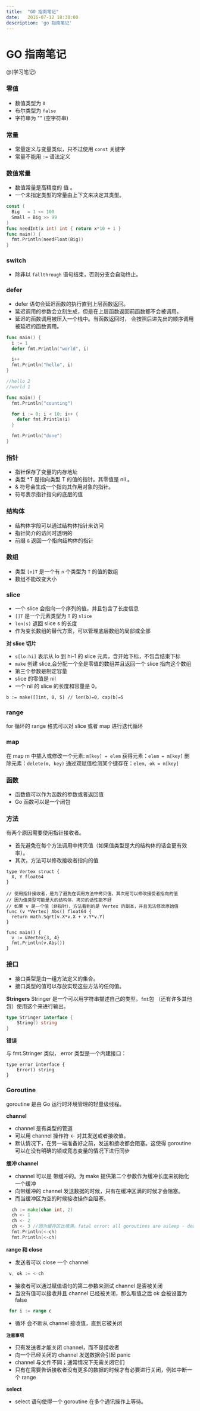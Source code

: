 ```yaml
---
title:  "GO 指南笔记"
date:   2016-07-12 18:30:00
description: 'go 指南笔记'
---
```


# GO 指南笔记

@(学习笔记)

### **零值**
- 数值类型为 `0`
- 布尔类型为 `false`
- 字符串为 "" (空字符串)

###  **常量**
- 常量定义与变量类似，只不过使用 `const` 关键字
- 常量不能用 `:=` 语法定义

### **数值常量**
- 数值常量是高精度的 值 。
- 一个未指定类型的常量由上下文来决定其类型。

``` go
const (
  Big   = 1 << 100
  Small = Big >> 99
)
func needInt(x int) int { return x*10 + 1 }
func main() {
  fmt.Println(needFloat(Big))
}
```

### **switch**
- 除非以 `fallthrough` 语句结束，否则分支会自动终止。

### **defer**
- defer 语句会延迟函数的执行直到上层函数返回。
- 延迟调用的参数会立刻生成，但是在上层函数返回前函数都不会被调用。
- 延迟的函数调用被压入一个栈中。当函数返回时， 会按照后进先出的顺序调用被延迟的函数调用。

``` go
func main() {
  i := 1
  defer fmt.Println("world", i)

  i++
  fmt.Println("hello", i)
}

//hello 2
//world 1
```

```go
func main() {
  fmt.Println("counting")

  for i := 0; i < 10; i++ {
    defer fmt.Println(i)
  }

  fmt.Println("done")
}
```

### 指针

- 指针保存了变量的内存地址
- 类型 *T 是指向类型 T 的值的指针。其零值是 nil 。
- & 符号会生成一个指向其作用对象的指针。
- 符号表示指针指向的底层的值


### **结构体**

- 结构体字段可以通过结构体指针来访问
- 指针简介的访问时透明的
- 前缀 `&` 返回一个指向结构体的指针

### **数组**

- 类型 `[n]T` 是一个有 `n` 个类型为 `T` 的值的数组
- 数组不能改变大小

### **slice**

- 一个 slice 会指向一个序列的值，并且包含了长度信息
- `[]T` 是一个元素类型为 `T` 的 `slice`
- `len(s)` 返回 slice s 的长度
- 作为变长数组的替代方案，可以管理底层数组的局部或全部

**对 slice 切片**

- `s[lo:hi]` 表示从 lo 到 hi-1 的 slice 元素，含开始下标，不包含结束下标
- `make` 创建 slice,会分配一个全是零值的数组并且返回一个 slice 指向这个数组
- 第三个参数是制定容量
- slice 的零值是 nil
- 一个 nil 的 slice 的长度和容量是 0。

```
b := make([]int, 0, 5) // len(b)=0, cap(b)=5
```

###  **range**

for 循环的 range 格式可以对 slice 或者 map 进行迭代循环


###  **map**

在 map m 中插入或修改一个元素: `m[key] = elem`
获得元素：`elem = m[key]`
删除元素：`delete(m, key)`
通过双赋值检测某个键存在：`elem, ok = m[key]`


### **函数**

- 函数值可以作为函数的参数或者返回值
- Go 函数可以是一个闭包

### **方法**

 有两个原因需要使用指针接收者。
 - 首先避免在每个方法调用中拷贝值（如果值类型是大的结构体的话会更有效率）。
 - 其次，方法可以修改接收者指向的值


```
type Vertex struct {
  X, Y float64
}

// 使用指针接收者，是为了避免在调用方法中拷贝值，其次是可以修改接受者指向的值
// 因为值类型可能是大的结构体，拷贝的话性能不好
// 如果 v 是一个值（非指针），方法看到的是 Vertex 的副本，并且无法修改原始值
func (v *Vertex) Abs() float64 { 
  return math.Sqrt(v.X*v.X + v.Y*v.Y) 
}

func main() {
  v := &Vertex{3, 4}
  fmt.Println(v.Abs())
}
```

### **接口**
- 接口类型是由一组方法定义的集合。
- 接口类型的值可以存放实现这些方法的任何值。

**Stringers**
Stringer 是一个可以用字符串描述自己的类型。`fmt`包 （还有许多其他包）使用这个来进行输出。

```go
type Stringer interface {
    String() string
}
```

**错误**

与 fmt.Stringer 类似， error 类型是一个内建接口：

```
type error interface {
    Error() string
}
```

### **Goroutine**

goroutine 是由 Go 运行时环境管理的轻量级线程。

**channel**
- channel 是有类型的管道
- 可以用 channel 操作符 <- 对其发送或者接收值。
- 默认情况下，在另一端准备好之前，发送和接收都会阻塞。这使得 goroutine 可以在没有明确的锁或竞态变量的情况下进行同步

**缓冲 channel**
- channel 可以是 带缓冲的。为 make 提供第二个参数作为缓冲长度来初始化一个缓冲 
- 向带缓冲的 channel 发送数据的时候，只有在缓冲区满的时候才会阻塞。 
- 而当缓冲区为空的时候接收操作会阻塞。


``` go
  ch := make(chan int, 2)
  ch <- 1
  ch <- 2
  ch <- 3 //因为缓存区比填满，fatal error: all goroutines are asleep - deadlock!
  fmt.Println(<-ch)
  fmt.Println(<-ch)
```

**range 和 close**

- 发送者可以 close 一个 channel

``` go
 v, ok := <-ch
```
- 接收者可以通过赋值语句的第二参数来测试 channel 是否被关闭
- 当没有值可以接收并且 channel 已经被关闭，那么取值之后 ok 会被设置为 false

``` go
 for i := range c
```
- 循环 会不断从 channel 接收值，直到它被关闭

**`注意事项`**
- 只有发送者才能关闭 channel，而不是接收者
- 向一个已经关闭的 channel 发送数据会引起 panic
- channel 与文件不同；通常情况下无需关闭它们
- 只有在需要告诉接收者没有更多的数据的时候才有必要进行关闭，例如中断一个 range

**select**
- select 语句使得一个 goroutine 在多个通讯操作上等待。






